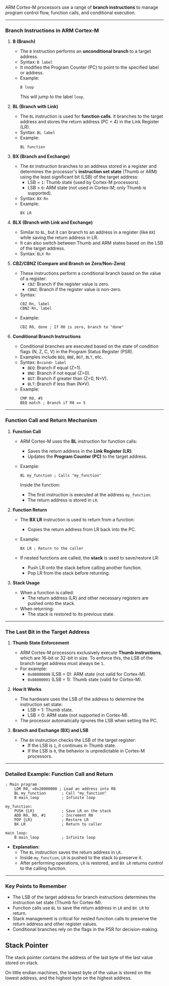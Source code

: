 ARM Cortex-M processors use a range of **branch instructions** to manage program control flow, function calls, and conditional execution. 

---

### **Branch Instructions in ARM Cortex-M**
1. **B (Branch)**
   - The `B` instruction performs an **unconditional branch** to a target address.
   - Syntax: `B label`
   - It modifies the Program Counter (PC) to point to the specified label or address.
   - Example:
     ```assembly
     B loop
     ```
     This will jump to the label `loop`.

2. **BL (Branch with Link)**
   - The `BL` instruction is used for **function calls**. It branches to the target address and stores the return address (PC + 4) in the Link Register (LR).
   - Syntax: `BL label`
   - Example:
     ```assembly
     BL function
     ```

3. **BX (Branch and Exchange)**
   - The `BX` instruction branches to an address stored in a register and determines the processor's **instruction set state** (Thumb or ARM) using the least significant bit (LSB) of the target address:
     - LSB = `1`: Thumb state (used by Cortex-M processors).
     - LSB = `0`: ARM state (not used in Cortex-M; only Thumb is supported).
   - Syntax: `BX Rn`
   - Example:
     ```assembly
     BX LR
     ```

4. **BLX (Branch with Link and Exchange)**
   - Similar to `BL`, but it can branch to an address in a register (like `BX`) while saving the return address in LR.
   - It can also switch between Thumb and ARM states based on the LSB of the target address.
   - Syntax: `BLX Rn`

5. **CBZ/CBNZ (Compare and Branch on Zero/Non-Zero)**
   - These instructions perform a conditional branch based on the value of a register:
     - `CBZ`: Branch if the register value is zero.
     - `CBNZ`: Branch if the register value is non-zero.
   - Syntax:
     ```assembly
     CBZ Rn, label
     CBNZ Rn, label
     ```
   - Example:
     ```assembly
     CBZ R0, done ; If R0 is zero, branch to "done"
     ```

6. **Conditional Branch Instructions**
   - Conditional branches are executed based on the state of condition flags (N, Z, C, V) in the Program Status Register (PSR).
   - Examples include `BEQ`, `BNE`, `BGT`, `BLT`, etc.
   - Syntax: `B<cond> label`
     - `BEQ`: Branch if equal (Z=1).
     - `BNE`: Branch if not equal (Z=0).
     - `BGT`: Branch if greater than (Z=0, N=V).
     - `BLT`: Branch if less than (N≠V).
   - Example:
     ```assembly
     CMP R0, #5
     BEQ match ; Branch if R0 == 5
     ```

---

### **Function Call and Return Mechanism**

1. **Function Call**
   - ARM Cortex-M uses the **BL** instruction for function calls:
     - Saves the return address in the **Link Register (LR)**.
     - Updates the **Program Counter (PC)** to the target address.

   - Example:
     ```assembly
     BL my_function ; Calls "my_function"
     ```
     Inside the function:
     - The first instruction is executed at the address `my_function`.
     - The return address is stored in `LR`.

2. **Function Return**
   - The **BX LR** instruction is used to return from a function:
     - Copies the return address from LR back into the PC.
   - Example:
     ```assembly
     BX LR ; Return to the caller
     ```

   - If nested functions are called, the **stack** is used to save/restore LR:
     - Push LR onto the stack before calling another function.
     - Pop LR from the stack before returning.

3. **Stack Usage**
   - When a function is called:
     - The return address (LR) and other necessary registers are pushed onto the stack.
   - When returning:
     - The stack is restored to its previous state.

---

### **The Last Bit in the Target Address**

1. **Thumb State Enforcement**
   - ARM Cortex-M processors exclusively execute **Thumb instructions**, which are 16-bit or 32-bit in size. To enforce this, the LSB of the branch target address must always be `1`.
   - For example:
     - `0x08000000` (LSB = 0): ARM state (not valid for Cortex-M).
     - `0x08000001` (LSB = 1): Thumb state (valid for Cortex-M).

2. **How It Works**
   - The hardware uses the LSB of the address to determine the instruction set state:
     - LSB = 1: Thumb state.
     - LSB = 0: ARM state (not supported in Cortex-M).
   - The processor automatically ignores the LSB when setting the PC.

3. **Branch and Exchange (BX) and LSB**
   - The `BX` instruction checks the LSB of the target register:
     - If the LSB is `1`, it continues in Thumb state.
     - If the LSB is `0`, the behavior is unpredictable in Cortex-M processors.

---

### **Detailed Example: Function Call and Return**

```assembly
; Main program
    LDR R0, =0x20000000 ; Load an address into R0
    BL my_function       ; Call "my_function"
    B main_loop          ; Infinite loop

my_function:
    PUSH {LR}            ; Save LR on the stack
    ADD R0, R0, #1       ; Increment R0
    POP {LR}             ; Restore LR
    BX LR                ; Return to caller

main_loop:
    B main_loop          ; Infinite loop
```

- **Explanation:**
  - The `BL` instruction saves the return address in `LR`.
  - Inside `my_function`, `LR` is pushed to the stack to preserve it.
  - After performing operations, `LR` is restored, and `BX LR` returns control to the calling function.

---

### **Key Points to Remember**
- The LSB of the target address for branch instructions determines the instruction set state (Thumb for Cortex-M).
- Function calls use `BL` to save the return address in `LR` and `BX LR` to return.
- Stack management is critical for nested function calls to preserve the return address and other register values.
- Conditional branches rely on the flags in the PSR for decision-making.

## Stack Pointer

The stack pointer contains the address of the last byte of the last value stored on stack.

On little endian machines, the lowest byte of the value is stored on the lowest address, and the highest byte on the highest address.